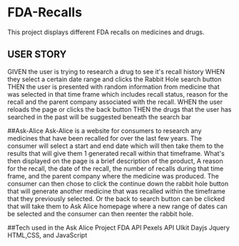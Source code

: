 # FDA-Recalls
This project displays different FDA recalls on medicines and drugs.

## USER STORY
GIVEN the user is trying to research a drug to see it's recall history
WHEN they select a certain date range and clicks the Rabbit Hole search button
THEN the user is presented with random information from medicine that was selected in that time frame which includes recall status, reason for the recall and the parent company associated with the recall.
WHEN the user reloads the page or clicks the back button
THEN the drugs that the user has searched in the past will be suggested beneath the search bar

##Ask-Alice 
Ask-Alice is a website for consumers to research any medicines that have been recalled for over the last few years.
The consumer will select a start and end date which will then take them to the results 
that will give them 1 generated recall within that timeframe. What's then displayed on the page is a brief description of the product,
A reason for the recall, the date of the recall, the number of recalls during that time frame, and the parent company where the medicine was produced.
The consumer can then chose to click the continue down the rabbit hole button that will generate another medicine that was recalled within the
timeframe that they previously selected. Or the back to search button can be clicked that will take them to Ask Alice homepage where a new range of 
dates can be selected and the consumer can then reenter the rabbit hole.


##Tech used in the Ask Alice Project
FDA API
Pexels API
UIkit
Dayjs
Jquery
HTML,CSS, and JavaScript


